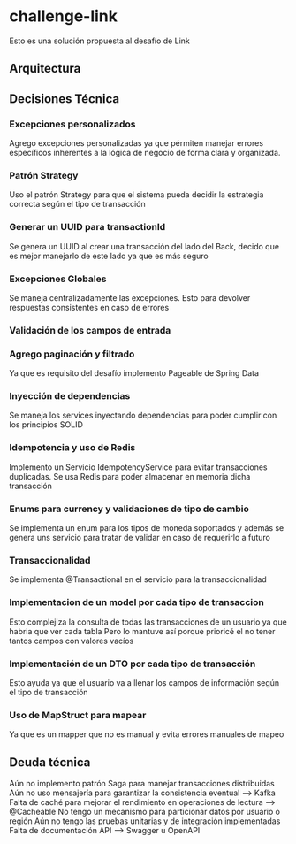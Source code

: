 # challenge-link
Esto es una solución propuesta al desafío de Link

## Arquitectura


## Decisiones Técnica
### Excepciones personalizados
Agrego excepciones personalizadas ya que pérmiten manejar errores específicos inherentes a la lógica de negocio de forma clara y organizada.

### Patrón Strategy
Uso el patrón Strategy para que el sistema pueda decidir la estrategia correcta según el tipo de transacción

### Generar un UUID para transactionId
Se genera un UUID al crear una transacción del lado del Back, decido que es mejor manejarlo de este lado ya que es más seguro

### Excepciones Globales
Se maneja centralizadamente las excepciones. Esto para devolver respuestas consistentes en caso de errores

### Validación de los campos de entrada

### Agrego paginación y filtrado
Ya que es requisito del desafío implemento Pageable de Spring Data

### Inyección de dependencias
Se maneja los services inyectando dependencias para poder cumplir con los principios SOLID

### Idempotencia y uso de Redis
Implemento un Servicio IdempotencyService para evitar transacciones duplicadas. Se usa Redis para poder almacenar en memoria dicha transacción

### Enums para currency y validaciones de tipo de cambio
Se implementa un enum para los tipos de moneda soportados y además se genera uns servicio para tratar de validar en caso de requerirlo a futuro

### Transaccionalidad
Se implementa @Transactional en el servicio para la transaccionalidad

### Implementacion de un model por cada tipo de transaccion
Esto complejiza la consulta de todas las transacciones de un usuario ya que habria que ver cada tabla
Pero lo mantuve así porque prioricé el no tener tantos campos con valores vacíos 

### Implementación de un DTO por cada tipo de transacción
Esto ayuda ya que el usuario va a llenar los campos de información según el tipo de transacción

### Uso de MapStruct para mapear
Ya que es un mapper que no es manual y evita errores manuales de mapeo

## Deuda técnica
Aún no implemento patrón Saga para manejar transacciones distribuidas
Aún no uso mensajería para garantizar la consistencia eventual --> Kafka
Falta de caché para mejorar el rendimiento en operaciones de lectura --> @Cacheable
No tengo un mecanismo para particionar datos por usuario o región
Aún no tengo las pruebas unitarias y de integración implementadas
Falta de documentación API --> Swagger u OpenAPI